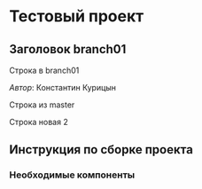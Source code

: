 ﻿# Тестовый проект

## Заголовок branch01
Строка в branch01

*Автор*: Константин Курицын

Строка из master

Строка новая 2


## Инструкция по сборке проекта
### Необходимые компоненты

